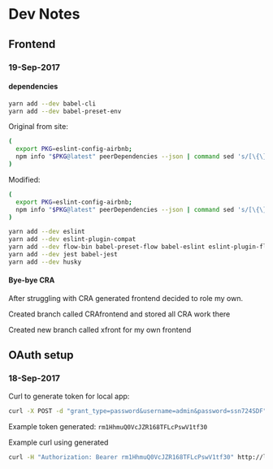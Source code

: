 # Dev Notes

## Frontend

### 19-Sep-2017

#### dependencies

```bash
yarn add --dev babel-cli
yarn add --dev babel-preset-env
```

Original from site:

```bash
(
  export PKG=eslint-config-airbnb;
  npm info "$PKG@latest" peerDependencies --json | command sed 's/[\{\},]//g ; s/: /@/g' | xargs npm install --save-dev "$PKG@latest"
)
```

Modified:

```bash
(
  export PKG=eslint-config-airbnb;
  npm info "$PKG@latest" peerDependencies --json | command sed 's/[\{\},]//g ; s/: /@/g' | xargs yarn add --dev "$PKG@latest"
)
```

```bash
yarn add --dev eslint
yarn add --dev eslint-plugin-compat
yarn add --dev flow-bin babel-preset-flow babel-eslint eslint-plugin-flowtype
yarn add --dev jest babel-jest
yarn add --dev husky
```

#### Bye-bye CRA

After struggling with CRA generated frontend decided to role my own.

Created branch called CRAfrontend and stored all CRA work there

Created new branch called xfront for my own frontend

## OAuth setup

### 18-Sep-2017

Curl to generate token for local app:

```bash
curl -X POST -d "grant_type=password&username=admin&password=ssn724SDF" -u"YligNZTAGXY6nJ3717tPqFuVf5yb68ymHHqNqJt9:CUzoq4K0Dlg9w9V057vKr3mf8x6fUBtGcssRSdg65NfuPaFHRoOwwOoJTjV9bf9p4yUbeVTvkZ7gWsIJ1WymwazS7Oi2hn3MRcS86jKzfqW9wmzd0DgUSvisNEIoj532" http://localhost:8000/o/token/
```

Example token generated: `rm1HhmuQ0VcJZR168TFLcPswV1tf30`

Example curl using generated 

```bash
curl -H "Authorization: Bearer rm1HhmuQ0VcJZR168TFLcPswV1tf30" http://localhost:8000/users/
```

